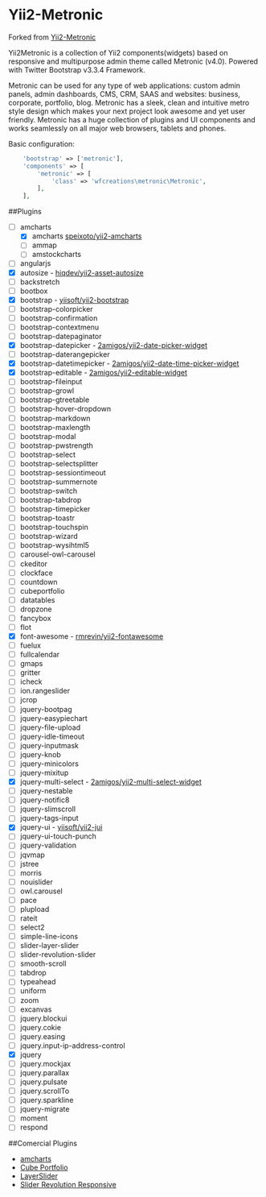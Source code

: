 Yii2-Metronic
======================
Forked from [Yii2-Metronic](https://github.com/hustshenl/yii2-metronic)

Yii2Metronic is a collection of Yii2 components(widgets) based on responsive and multipurpose admin theme
called Metronic (v4.0). Powered with Twitter Bootstrap v3.3.4 Framework.

Metronic can be used for any type of web applications: custom admin panels, admin dashboards, CMS, CRM, SAAS and websites: business, corporate, portfolio, blog.
Metronic has a sleek, clean and intuitive metro style design which makes your next project look awesome and yet user
friendly. Metronic has a huge collection of plugins and UI components and works seamlessly on all major web browsers,
tablets and phones.

Basic configuration:
```php
    'bootstrap' => ['metronic'],
    'components' => [ 
        'metronic' => [
            'class' => 'wfcreations\metronic\Metronic',
        ],
    ],
```

##Plugins

- [ ] amcharts
  - [x] amcharts [speixoto/yii2-amcharts](https://github.com/speixoto/yii2-amcharts)
  - [ ] ammap
  - [ ] amstockcharts
- [ ] angularjs
- [x] autosize - [hiqdev/yii2-asset-autosize](https://github.com/hiqdev/yii2-asset-autosize)
- [ ] backstretch
- [ ] bootbox
- [x] bootstrap - [yiisoft/yii2-bootstrap](https://github.com/yiisoft/yii2-bootstrap)
- [ ] bootstrap-colorpicker
- [ ] bootstrap-confirmation
- [ ] bootstrap-contextmenu
- [ ] bootstrap-datepaginator
- [x] bootstrap-datepicker - [2amigos/yii2-date-picker-widget](https://github.com/2amigos/yii2-date-picker-widget)
- [ ] bootstrap-daterangepicker
- [x] bootstrap-datetimepicker - [2amigos/yii2-date-time-picker-widget](https://github.com/2amigos/yii2-date-time-picker-widget)
- [x] bootstrap-editable - [2amigos/yii2-editable-widget](https://github.com/2amigos/yii2-editable-widget)
- [ ] bootstrap-fileinput
- [ ] bootstrap-growl
- [ ] bootstrap-gtreetable
- [ ] bootstrap-hover-dropdown
- [ ] bootstrap-markdown
- [ ] bootstrap-maxlength
- [ ] bootstrap-modal
- [ ] bootstrap-pwstrength
- [ ] bootstrap-select
- [ ] bootstrap-selectsplitter
- [ ] bootstrap-sessiontimeout
- [ ] bootstrap-summernote
- [ ] bootstrap-switch
- [ ] bootstrap-tabdrop
- [ ] bootstrap-timepicker
- [ ] bootstrap-toastr
- [ ] bootstrap-touchspin
- [ ] bootstrap-wizard
- [ ] bootstrap-wysihtml5
- [ ] carousel-owl-carousel
- [ ] ckeditor
- [ ] clockface
- [ ] countdown
- [ ] cubeportfolio
- [ ] datatables
- [ ] dropzone
- [ ] fancybox
- [ ] flot
- [x] font-awesome - [rmrevin/yii2-fontawesome](https://github.com/rmrevin/yii2-fontawesome)
- [ ] fuelux
- [ ] fullcalendar
- [ ] gmaps
- [ ] gritter
- [ ] icheck
- [ ] ion.rangeslider
- [ ] jcrop
- [ ] jquery-bootpag
- [ ] jquery-easypiechart
- [ ] jquery-file-upload
- [ ] jquery-idle-timeout
- [ ] jquery-inputmask
- [ ] jquery-knob
- [ ] jquery-minicolors
- [ ] jquery-mixitup
- [x] jquery-multi-select - [2amigos/yii2-multi-select-widget](https://github.com/2amigos/yii2-multi-select-widget)
- [ ] jquery-nestable
- [ ] jquery-notific8
- [ ] jquery-slimscroll
- [ ] jquery-tags-input
- [x] jquery-ui - [yiisoft/yii2-jui](https://github.com/yiisoft/yii2-jui)
- [ ] jquery-ui-touch-punch
- [ ] jquery-validation
- [ ] jqvmap
- [ ] jstree
- [ ] morris
- [ ] nouislider
- [ ] owl.carousel
- [ ] pace
- [ ] plupload
- [ ] rateit
- [ ] select2
- [ ] simple-line-icons
- [ ] slider-layer-slider
- [ ] slider-revolution-slider
- [ ] smooth-scroll
- [ ] tabdrop
- [ ] typeahead
- [ ] uniform
- [ ] zoom
- [ ] excanvas
- [ ] jquery.blockui
- [ ] jquery.cokie
- [ ] jquery.easing
- [ ] jquery.input-ip-address-control
- [x] jquery
- [ ] jquery.mockjax
- [ ] jquery.parallax
- [ ] jquery.pulsate
- [ ] jquery.scrollTo
- [ ] jquery.sparkline
- [ ] jquery-migrate
- [ ] moment
- [ ] respond

##Comercial Plugins

- [amcharts](http://www.amcharts.com/)
- [Cube Portfolio](http://scriptpie.com/cubeportfolio/live-preview/)
- [LayerSlider](http://kreaturamedia.com/layerslider-responsive-jquery-slider-plugin/)
- [Slider Revolution Responsive](http://themes.themepunch.com/?theme=revolution_jq)